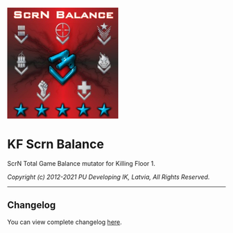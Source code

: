 ![ScrN Balance](Docs/Logo/ScrNBalanceLogo256.jpg "ScrN Balance")

# KF Scrn Balance

ScrN Total Game Balance mutator for Killing Floor 1.

*Copyright (c) 2012-2021 PU Developing IK, Latvia, All Rights Reserved.*

-------------------------------------------------------------------------------

## Changelog

You can view complete changelog [here](Docs/CHANGELOG.md).
